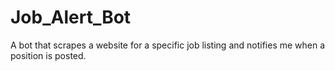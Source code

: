 # Job_Alert_Bot
A bot that scrapes a website for a specific job listing and notifies me when a position is posted.
